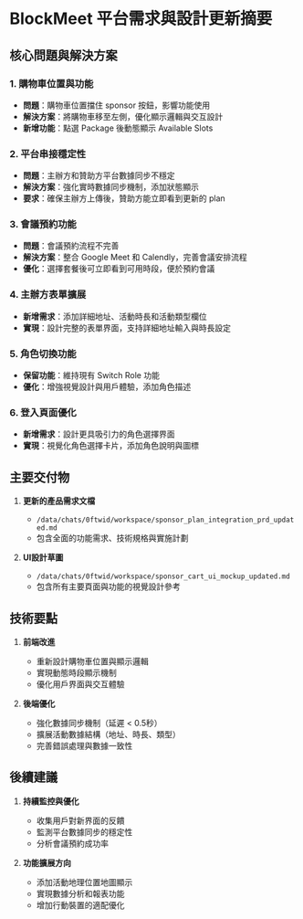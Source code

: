 # BlockMeet 平台需求與設計更新摘要

## 核心問題與解決方案

### 1. 購物車位置與功能
- **問題**：購物車位置擋住 sponsor 按鈕，影響功能使用
- **解決方案**：將購物車移至左側，優化顯示邏輯與交互設計
- **新增功能**：點選 Package 後動態顯示 Available Slots

### 2. 平台串接穩定性
- **問題**：主辦方和贊助方平台數據同步不穩定
- **解決方案**：強化實時數據同步機制，添加狀態顯示
- **要求**：確保主辦方上傳後，贊助方能立即看到更新的 plan

### 3. 會議預約功能
- **問題**：會議預約流程不完善
- **解決方案**：整合 Google Meet 和 Calendly，完善會議安排流程
- **優化**：選擇套餐後可立即看到可用時段，便於預約會議

### 4. 主辦方表單擴展
- **新增需求**：添加詳細地址、活動時長和活動類型欄位
- **實現**：設計完整的表單界面，支持詳細地址輸入與時長設定

### 5. 角色切換功能
- **保留功能**：維持現有 Switch Role 功能
- **優化**：增強視覺設計與用戶體驗，添加角色描述

### 6. 登入頁面優化
- **新增需求**：設計更具吸引力的角色選擇界面
- **實現**：視覺化角色選擇卡片，添加角色說明與圖標

## 主要交付物

1. **更新的產品需求文檔**
   - `/data/chats/0ftwid/workspace/sponsor_plan_integration_prd_updated.md`
   - 包含全面的功能需求、技術規格與實施計劃

2. **UI設計草圖**
   - `/data/chats/0ftwid/workspace/sponsor_cart_ui_mockup_updated.md`
   - 包含所有主要頁面與功能的視覺設計參考

## 技術要點

1. **前端改進**
   - 重新設計購物車位置與顯示邏輯
   - 實現動態時段顯示機制
   - 優化用戶界面與交互體驗

2. **後端優化**
   - 強化數據同步機制（延遲 < 0.5秒）
   - 擴展活動數據結構（地址、時長、類型）
   - 完善錯誤處理與數據一致性

## 後續建議

1. **持續監控與優化**
   - 收集用戶對新界面的反饋
   - 監測平台數據同步的穩定性
   - 分析會議預約成功率

2. **功能擴展方向**
   - 添加活動地理位置地圖顯示
   - 實現數據分析和報表功能
   - 增加行動裝置的適配優化
